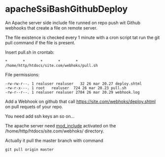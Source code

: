 # apacheSsiBashGithubDeploy
An Apache server side include file runned on repo push wit Github webhooks that create a file on remote server.

The file existence is checked  every 1 minute with a cron script tat run the git pull command if the file is present. 

Insert pull.sh in crontab:
```
*       *       *       *       *       /home/http/htdocs/site.com/webhoks/pull.sh
```
File permissions:
```
-rw-rw-r--. 1 realuser realuser   32 26 mar 20.27 deploy.shtml
-rw-r-x---. 1 root   realuser  724 26 mar 20.23 pull.sh
-rw-r--r--. 1 realuser realuser 2784 26 mar 20.29 webhook.log
```

Add a Webhook on github that call https://site.com/webhoks/deploy.shtml on pull requets of your repo.

You need add ssh keys an so on...

The apache server need [mod_include](https://httpd.apache.org/docs/2.4/howto/ssi.html) activated on the /home/http/htdocs/site.com/webhoks/ directory. 

Actually it pull the master branch with command
```
git pull origin master
```
